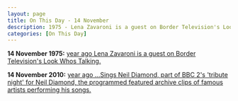 ```yaml
---
layout: page
title: On This Day - 14 November
description: 1975 - Lena Zavaroni is a guest on Border Television's Look Whos Talking. 2010 - Sings Neil Diamond, part of BBC 2's 'tribute night' for Neil Diamond, the programmed featured archive clips of famous artists performing his songs.
categories: [On This Day]
---
```


**14 November 1975:**
[<span id="age1"></span> year ago Lena Zavaroni is a guest on Border Television's Look Whos Talking.](/border%20television/1975/11/14/look-whos-talking.html)


**14 November 2010:**
[<span id="age1"></span> year ago ...Sings Neil Diamond, part of BBC 2's 'tribute night' for Neil Diamond, the programmed featured archive clips of famous artists performing his songs.](/bbc%20two/2010/11/14/sings-neil-diamond.html)

<!-- Script for calculating number of years ago -->
<script>
var dob = '19751114';
var year = Number(dob.substr(0, 4));
var month = Number(dob.substr(4, 2)) - 1;
var day = Number(dob.substr(6, 2));
var today = new Date();
var age1 = today.getFullYear() - year;
if (today.getMonth() < month || (today.getMonth() == month && today.getDate() < day)) {
age1--;
}
document.getElementById("age1").innerHTML=age1;

var dob = '20101114';
var year = Number(dob.substr(0, 4));
var month = Number(dob.substr(4, 2)) - 1;
var day = Number(dob.substr(6, 2));
var today = new Date();
var age2 = today.getFullYear() - year;
if (today.getMonth() < month || (today.getMonth() == month && today.getDate() < day)) {
age2--;
}
document.getElementById("age2").innerHTML=age2;
</script>

